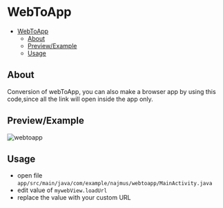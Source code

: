 # WebToApp

- [WebToApp](#webtoapp)
  - [About](#about)
  - [Preview/Example](#previewexample)
  - [Usage](#usage)

## About

Conversion of webToApp, you can also make a browser app by using this code,since all the link will open inside the app only.

## Preview/Example

![webtoapp](https://user-images.githubusercontent.com/31741209/38775145-959af530-4098-11e8-9506-a13f24fe4989.gif)

## Usage

- open file `app/src/main/java/com/example/najmus/webtoapp/MainActivity.java`
- edit value of `mywebView.loadUrl`
- replace the value with your custom URL
